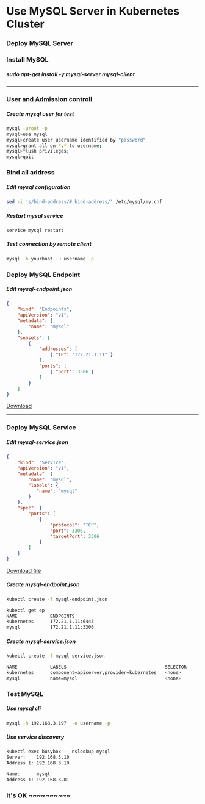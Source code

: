 Use MySQL Server in Kubernetes Cluster
================

### Deploy MySQL Server

### Install MySQL
##### sudo apt-get install -y mysql-server mysql-client
----

### User and Admission controll 
##### Create mysql user for test
```bash
mysql -uroot -p
mysql>use mysql
mysql>create user username identified by "password"
mysql>grant all on *.* to username;
mysql>flush privileges;
mysql>quit
```

### Bind all address
##### Edit mysql configuration
```bash
sed -i 's/bind-address/# bind-address/' /etc/mysql/my.cnf
```

##### Restart mysql service
```bash
service mysql restart
```

##### Test connection by remote client
```bash
mysql -h yourhost -u username -p
```

### Deploy MySQL Endpoint
##### Edit mysql-endpoint.json
```json 
{
    "kind": "Endpoints",
    "apiVersion": "v1",
    "metadata": {
        "name": "mysql"
    },
    "subsets": [
        {
            "addresses": [
                { "IP": "172.21.1.11" }
            ],
            "ports": [
                { "port": 3306 }
            ]
        }
    ]
}
```
[Download]("mysql-endpoint.json")

---------------------------------------

### Deploy MySQL Service
##### Edit mysql-service.json
```json
{
    "kind": "Service",
    "apiVersion": "v1",
    "metadata": {
        "name": "mysql",
        "labels": {
           "name": "mysql"
        }
    },
    "spec": {
        "ports": [
            {
                "protocol": "TCP",
                "port": 3306,
                "targetPort": 3306 
            }
        ]
    }
}
```
[Download file]("mysql-service.json")

##### Create mysql-endpoint.json
```bash
kubectl create -f mysql-endpoint.json

kubectl get ep
NAME            ENDPOINTS
kubernetes      172.21.1.11:6443
mysql           172.21.1.11:3306
```

##### Create mysql-service.json
```bash
kubectl create -f mysql-service.json

NAME            LABELS                                    SELECTOR           IP(S)           PORT(S)
kubernetes      component=apiserver,provider=kubernetes   <none>             192.168.3.1     443/TCP
mysql           name=mysql                                <none>             192.168.3.197   3306/TCP
```

### Test MySQL

##### Use mysql cli
```bash
mysql -h 192.168.3.197  -u username -p
```

##### Use service discovery
```bash
kubectl exec busybox -- nslookup mysql
Server:    192.168.3.10
Address 1: 192.168.3.10

Name:      mysql
Address 1: 192.168.3.81
```

### It's OK ~~~~~~~~~~
